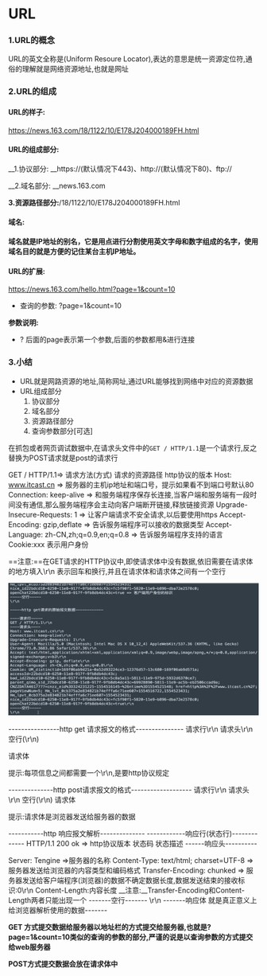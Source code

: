 # URL

### 1.URL的概念

URL的英文全称是(Uniform Resoure Locator),表达的意思是统一资源定位符,通俗的理解就是网络资源地址,也就是网址

### 2.URL的组成

#### URL的样子:

https://news.163.com/18/1122/10/E178J204000189FH.html

#### URL的组成部分:

__1.协议部分: __https://(默认情况下443)、http://(默认情况下80)、ftp://

__2.域名部分: __news.163.com

__3.资源路径部分:__/18/1122/10/E178J204000189FH.html

#### 域名:

__域名就是IP地址的别名，它是用点进行分割使用英文字母和数字组成的名字，使用域名目的就是方便的记住某台主机IP地址。__

#### URL的扩展:

https://news.163.com/hello.html?page=1&count=10

- 查询的参数: ?page=1&count=10

__参数说明:__

- ? 后面的page表示第一个参数,后面的参数都用&进行连接

### 3.小结

- URL就是网路资源的地址,简称网址,通过URL能够找到网络中对应的资源数据
- URL组成部分
  1. 协议部分
  2. 域名部分
  3. 资源路径部分
  4. 查询参数部分[可选]



在抓包或者网页调试数据中,在请求头文件中的`GET / HTTP/1.1`是一个请求行,反之替换为POST请求就是post的请求行

GET / HTTP/1.1=> 请求方法(方式) 请求的资源路径 http协议的版本
Host: www.itcast.cn => 服务器的主机ip地址和端口号，提示如果看不到端口号默认80
Connection: keep-alive => 和服务端程序保存长连接,当客户端和服务端有一段时间没有通信,那么服务端程序会主动向客户端断开链接,释放链接资源
Upgrade-Insecure-Requests: 1 => 让客户端请求不安全请求,以后要使用https
Accept-Encoding: gzip,deflate => 告诉服务端程序可以接收的数据类型
Accept-Language: zh-CN,zh;q=0.9,en;q=0.8 => 告诉服务端程序支持的语言
Cookie:xxx 表示用户身份

==注意:==在GET请求的HTTP协议中,即使请求体中没有数据,依旧需要在请求体的地方填入\r\n 表示回车和换行,并且在请求体和请求体之间有一个空行

![image-20231001145920696](image-20231001145920696.png)

----------------http get 请求报文的格式---------------
请求行\r\n
请求头\r\n
空行(\r\n)

请求体

提示:每项信息之间都需要一个\r\n,是要http协议规定



--------------http post请求报文的格式-------------------
请求行\r\n
请求头\r\n
空行(\r\n)
请求体

提示:请求体是浏览器发送给服务器的数据

-----------http 响应报文解析--------------
------------响应行(状态行)-------------
HTTP/1.1 200 ok => http协议版本 状态码  状态描述
------响应头----------

Server: Tengine =>服务器的名称
Content-Type:  text/html; charset=UTF-8  =>服务器发送给浏览器的内容类型和编码格式
Transfer-Encoding: chunked => 服务器发送给客户端程序(浏览器)的数据不确定数据长度,数据发送结束的接收标识:0\r\n 
Content-Length:内容长度
__注意:__Transfer-Encoding和Content-Length两者只能出现一个
-------空行-------
\r\n
-------响应体  就是真正意义上给浏览器解析使用的数据-------





__GET 方式提交数据给服务器以地址栏的方式提交给服务器,也就是?page=1&count=10类似的查询的参数的部分,严谨的说是以查询参数的方式提交给web服务器__



__POST方式提交数据会放在请求体中__

